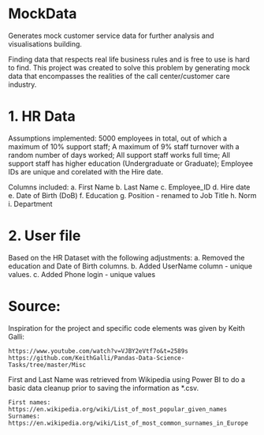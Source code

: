 # MockData
Generates mock customer service data for further analysis and visualisations building.

Finding data that respects real life business rules and is free to use is hard to find. 
This project was created to solve this problem by generating mock data that encompasses the realities of the call center/customer care industry.

# 1. HR Data

Assumptions implemented:
  5000 employees in total, out of which a maximum of 10% support staff;
  A maximum of 9% staff turnover with a random number of days worked;
  All support staff works full time;
  All support staff has higher education (Undergraduate or Graduate);
  Employee IDs are unique and corelated with the Hire date.
  
Columns included:
  	a. First Name
	b. Last Name
	c. Employee_ID
	d. Hire date
	e. Date of Birth (DoB)
	f. Education
	g. Position - renamed to Job Title
	h. Norm
    	i. Department

# 2. User file

Based on the HR Dataset with the following adjustments:
	a. Removed the education and Date of Birth columns.
	b. Added UserName column - unique values.
	c. Added Phone login - unique values
	
# Source:
  
  Inspiration for the project and specific code elements was given by Keith Galli:
  
    https://www.youtube.com/watch?v=VJBY2eVtf7o&t=2589s
    https://github.com/KeithGalli/Pandas-Data-Science-Tasks/tree/master/Misc
    
  First and Last Name was retrieved from Wikipedia using Power BI to do a basic data cleanup prior to saving the information as *.csv. 
  
    First names: https://en.wikipedia.org/wiki/List_of_most_popular_given_names
    Surnames: https://en.wikipedia.org/wiki/List_of_most_common_surnames_in_Europe
   
